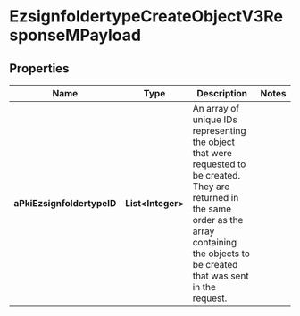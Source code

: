 

# EzsignfoldertypeCreateObjectV3ResponseMPayload

## Properties

Name | Type | Description | Notes
------------ | ------------- | ------------- | -------------
**aPkiEzsignfoldertypeID** | **List&lt;Integer&gt;** | An array of unique IDs representing the object that were requested to be created.  They are returned in the same order as the array containing the objects to be created that was sent in the request. | 




